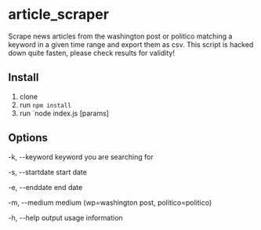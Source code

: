 # article_scraper
Scrape news articles from the washington post or politico matching a keyword in a given time range and export them as csv.
This script is hacked down quite fasten, please check results for validity!

## Install
1. clone
2. run `npm install`
3. run `node index.js [params]


## Options
  -k, --keyword <keyword>      keyword you are searching for

  -s, --startdate <startdate>  start date

  -e, --enddate <enddate>      end date

  -m, --medium <medium>        medium (wp=washington post, politico=politico)

  -h, --help                   output usage information

